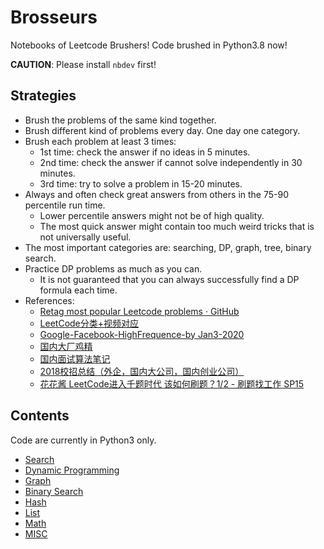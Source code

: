 # Brosseurs

Notebooks of Leetcode Brushers! Code brushed in Python3.8 now!

**CAUTION**: Please install `nbdev` first!

## Strategies

- Brush the problems of the same kind together.
- Brush different kind of problems every day. One day one category.
- Brush each problem at least 3 times:
  - 1st time: check the answer if no ideas in 5 minutes.
  - 2nd time: check the answer if cannot solve independently in 30 minutes.
  - 3rd time: try to solve a problem in 15-20 minutes.
- Always and often check great answers from others in the 75-90 percentile run time.
  - Lower percentile answers might not be of high quality.
  - The most quick answer might contain too much weird tricks that is not universally useful.
- The most important categories are: searching, DP, graph, tree, binary search.
- Practice DP problems as much as you can.
  - It is not guaranteed that you can always successfully find a DP formula each time.
- References:
  - [Retag most popular Leetcode problems · GitHub](https://gist.github.com/Windsooon/e663358a6be45a93af2665206c4d4ae9)
  - [LeetCode分类+视频对应](https://docs.google.com/spreadsheets/d/1HV-iKgYJL4DpSOX1M-HcYG1cmz5CQxoduLOdEoTnIXo)
  - [Google-Facebook-HighFrequence-by Jan3-2020](https://docs.google.com/spreadsheets/d/1WUgkdKxoqkyU5DPEaXenZgDHbLzEUXs5q5IPNZKD54A/edit?usp=sharing)
  - [国内大厂鸡精](https://github.com/imhuay/Algorithm_Interview_Notes-Chinese)
  - [国内面试算法笔记](https://github.com/imhuay/Algorithm_for_Interview-Chinese)
  - [2018校招总结（外企，国内大公司，国内创业公司）](https://www.nowcoder.com/discuss/52516)
  - [花花酱 LeetCode进入千题时代 该如何刷题？1/2 - 刷题找工作 SP15](https://www.youtube.com/watch?v=NdWYxz3izH4)

## Contents

Code are currently in Python3 only.

- [Search](python/search.ipynb)
- [Dynamic Programming](python/dynamic_programming.ipynb)
- [Graph](python/graph.ipynb)
- [Binary Search](python/binary_search.ipynb)
- [Hash](python/hash.ipynb)
- [List](python/list.ipynb)
- [Math](python/math.ipynb)
- [MISC](python/misc.ipynb)
